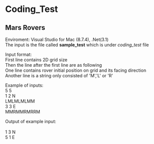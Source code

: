 # Coding_Test
## Mars Rovers

Enviroment: Visual Studio for Mac (8.7.4), .Net(3.1)  
The input is the file called **sample_test** which is under *coding_test* file<br>

Input format:<br>
First line contains 2D grid size<br> 
Then the line after the first line are as following<br>
One line contains rover initial position on grid and its facing direction<br>
Another line is a string only consisted of 'M','L' or 'R'<br>


Example of inputs:<br>
5 5<br>
1 2 N<br>
LMLMLMLMM<br>
3 3 E<br>
MMRMMRMRRM<br>


Output of example input:<br>  
1 3 N<br>
5 1 E<br>

